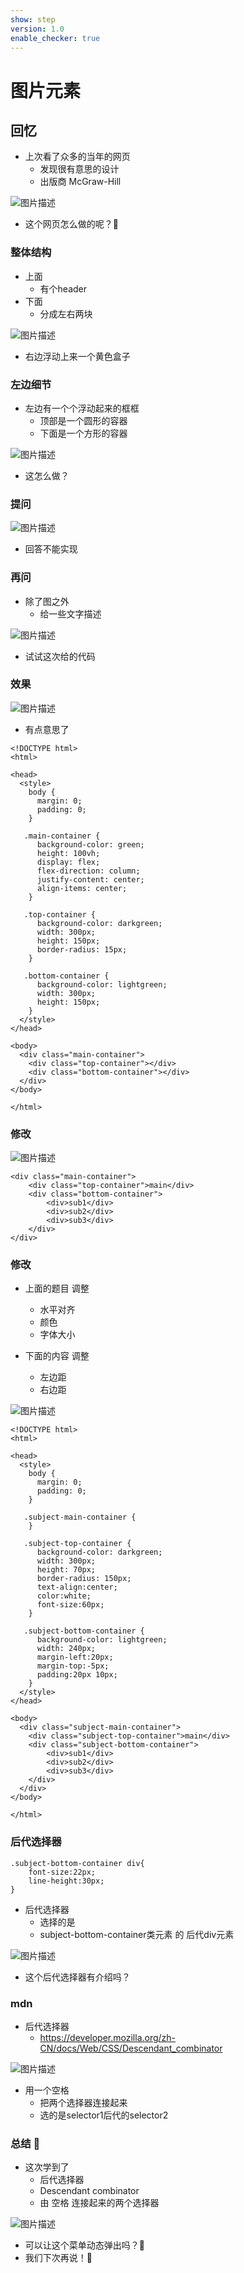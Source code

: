 ```yaml
---
show: step
version: 1.0
enable_checker: true
---
```


# 图片元素

## 回忆

- 上次看了众多的当年的网页
	- 发现很有意思的设计
	- 出版商 McGraw-Hill

![图片描述](https://doc.shiyanlou.com/courses/3781/labs/3015050/uid1190679-20241105-1730812793183)

- 这个网页怎么做的呢？🤔

### 整体结构

- 上面
	- 有个header
- 下面
	- 分成左右两块

![图片描述](https://doc.shiyanlou.com/courses/3781/labs/3017253/uid1190679-20241106-1730889681755) 

- 右边浮动上来一个黄色盒子

### 左边细节

- 左边有一个个浮动起来的框框
	- 顶部是一个圆形的容器
	- 下面是一个方形的容器

![图片描述](https://doc.shiyanlou.com/courses/3781/labs/3017253/uid1190679-20241106-1730889788871) 

- 这怎么做？

### 提问

![图片描述](https://doc.shiyanlou.com/courses/3781/labs/3017253/uid1190679-20241106-1730889912678)

- 回答不能实现

### 再问

- 除了图之外
	- 给一些文字描述

![图片描述](https://doc.shiyanlou.com/courses/3781/labs/3017253/uid1190679-20241106-1730890045948) 

- 试试这次给的代码

### 效果

![图片描述](https://doc.shiyanlou.com/courses/3781/labs/3017253/uid1190679-20241106-1730890193868) 

- 有点意思了

```
<!DOCTYPE html>
<html>

<head>
  <style>
    body {
      margin: 0;
      padding: 0;
    }

   .main-container {
      background-color: green;
      height: 100vh;
      display: flex;
      flex-direction: column;
      justify-content: center;
      align-items: center;
    }

   .top-container {
      background-color: darkgreen;
      width: 300px;
      height: 150px;
      border-radius: 15px;
    }

   .bottom-container {
      background-color: lightgreen;
      width: 300px;
      height: 150px;
    }
  </style>
</head>

<body>
  <div class="main-container">
    <div class="top-container"></div>
    <div class="bottom-container"></div>
  </div>
</body>

</html>
```

### 修改

![图片描述](https://doc.shiyanlou.com/courses/3781/labs/3017253/uid1190679-20241106-1730890323857) 


```
<div class="main-container">
	<div class="top-container">main</div>
	<div class="bottom-container">
	    <div>sub1</div>
	    <div>sub2</div>
	    <div>sub3</div>
	</div>
</div>
```

### 修改

- 上面的题目 调整
	- 水平对齐
	- 颜色
	- 字体大小


- 下面的内容 调整
	- 左边距
	- 右边距


![图片描述](https://doc.shiyanlou.com/courses/3781/labs/3017253/uid1190679-20241106-1730892119053) 

```
<!DOCTYPE html>
<html>

<head>
  <style>
    body {
      margin: 0;
      padding: 0;
    }

   .subject-main-container {
    }

   .subject-top-container {
      background-color: darkgreen;
      width: 300px;
      height: 70px;
      border-radius: 150px;
      text-align:center;
      color:white;
      font-size:60px;
    }

   .subject-bottom-container {
      background-color: lightgreen;
      width: 240px;
      margin-left:20px;
      margin-top:-5px;
      padding:20px 10px;
    }
  </style>
</head>

<body>
  <div class="subject-main-container">
    <div class="subject-top-container">main</div>
    <div class="subject-bottom-container">
        <div>sub1</div>
        <div>sub2</div>
        <div>sub3</div>
    </div>
  </div>
</body>

</html>
```

### 后代选择器

```
.subject-bottom-container div{
	font-size:22px;
	line-height:30px;
}
```

- 后代选择器
	- 选择的是 
	- subject-bottom-container类元素 的 后代div元素

![图片描述](https://doc.shiyanlou.com/courses/3781/labs/3017253/uid1190679-20241106-1730895891680)

- 这个后代选择器有介绍吗？

### mdn

- 后代选择器
	- https://developer.mozilla.org/zh-CN/docs/Web/CSS/Descendant_combinator

![图片描述](https://doc.shiyanlou.com/courses/3781/labs/3017253/uid1190679-20241106-1730896044317)

- 用一个空格
	- 把两个选择器连接起来
	- 选的是selector1后代的selector2

### 总结 🤔

- 这次学到了
	- 后代选择器
	- Descendant combinator
	- 由 空格 连接起来的两个选择器

![图片描述](https://doc.shiyanlou.com/courses/3781/labs/3017253/uid1190679-20241106-1730896297254) 

- 可以让这个菜单动态弹出吗？🤔
- 我们下次再说！👋
